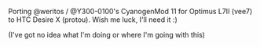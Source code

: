 Porting @weritos / @Y300-0100's CyanogenMod 11 for Optimus L7II (vee7)
to HTC Desire X (protou). Wish me luck, I'll need it :)

(I've  got no idea what I'm doing or where I'm going with this)
